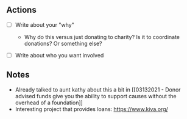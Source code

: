 ## Actions
- [ ] Write about your "why"
	- Why do this versus just donating to charity? Is it to coordinate donations? Or something else?
- [ ] Write about who you want involved


## Notes
- Already talked to aunt kathy about this a bit in [[03132021 - Donor advised funds give you the ability to support causes without the overhead of a foundation]]
- Interesting project that provides loans: https://www.kiva.org/